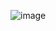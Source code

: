 ![image](https://github.com/saiabhiramjaini/245521733150/assets/115941546/7280e163-2f2f-4c58-996a-8098eae6efb9)
